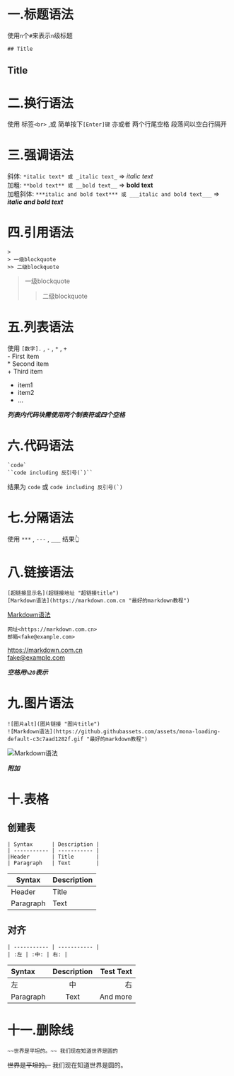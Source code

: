 # 一.标题语法

使用`n`个`#`来表示`n`级标题

    ## Title

## Title

# 二.换行语法

使用 标签`<br>` ,或 简单按下`[Enter]键` 亦或者 两个行尾空格
段落间以空白行隔开

# 三.强调语法

斜体: `*italic text* 或 _italic text_` => _italic text_\
加粗: `**bold text** 或 __bold text__` => **bold text**\
加粗斜体: `***italic and bold text*** 或 ___italic and bold text___` => _**italic and bold text**_

# 四.引用语法
    >
    > 一级blockquote  
    >> 二级blockquote
> 一级blockquote  
>> 二级blockquote
>>
# 五.列表语法

使用 `[数字].` , `-` , `*` , `+`  
    - First item  
    * Second item  
    + Third item  

- item1  
- item2  
- ...

_**列表内代码块需使用两个制表符或四个空格**_

# 六.代码语法

    `code`
    ``code including 反引号(`)``
结果为 `code` 或 ``code including 反引号(`)``

# 七.分隔语法

使用 `***` , `---` , `___` 结果👆

# 八.链接语法

    [超链接显示名](超链接地址 "超链接title")
    [Markdown语法](https://markdown.com.cn "最好的markdown教程")

[Markdown语法](https://markdown.com.cn "最好的markdown教程")

    网址<https://markdown.com.cn>
    邮箱<fake@example.com>

<https://markdown.com.cn>  
<fake@example.com>

_**空格用`%20`表示**_

# 九.图片语法

    ![图片alt](图片链接 "图片title")
    ![Markdown语法](https://github.githubassets.com/assets/mona-loading-default-c3c7aad1282f.gif "最好的markdown教程")

![Markdown语法](https://github.githubassets.com/assets/mona-loading-default-c3c7aad1282f.gif "最好的markdown教程")

_**附加**_

# 十.表格

## 创建表

    | Syntax      | Description |
    | ----------- | ----------- |
    |Header       | Title       |
    | Paragraph   | Text        |

| Syntax      | Description |
| ----------- | ----------- |
| Header      | Title       |
| Paragraph   | Text        |

## 对齐

    | ----------- | ----------- |
    | :左 | :中: | 右: |

| Syntax      | Description | Test Text     |
| :---        |    :----:   |          ---: |
| 左      | 中       | 右      |
| Paragraph   | Text        | And more      |

# 十一.删除线

    ~~世界是平坦的。~~ 我们现在知道世界是圆的

~~世界是平坦的。~~ 我们现在知道世界是圆的。
